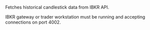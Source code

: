 Fetches historical candlestick data from IBKR API.

IBKR gateway or trader workstation must be running and accepting connections on port 4002.